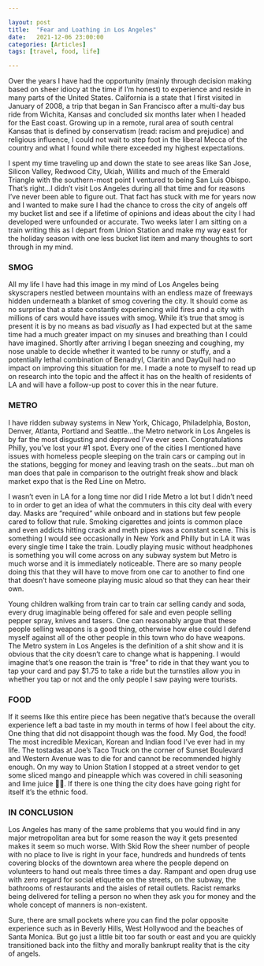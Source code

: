 ```yaml
---

layout: post
title:  "Fear and Loathing in Los Angeles"
date:   2021-12-06 23:00:00
categories: [Articles]
tags: [travel, food, life]

---
```


Over the years I have had the opportunity (mainly through decision making based on sheer idiocy at the time if I’m honest) to experience and reside in many parts of the United States. California is a state that I first visited in January of 2008, a trip that began in San Francisco after a multi-day bus ride from Wichita, Kansas and concluded six months later when I headed for the East coast. Growing up in a remote, rural area of south central Kansas that is defined by conservatism (read: racism and prejudice) and religious influence, I could not wait to step foot in the liberal Mecca of the country and what I found while there exceeded my highest expectations.

I spent my time traveling up and down the state to see areas like San Jose, Silicon Valley, Redwood City, Ukiah, Willits and much of the Emerald Triangle with the southern-most point I ventured to being San Luis Obispo. That’s right…I didn’t visit Los Angeles during all that time and for reasons I’ve never been able to figure out. That fact has stuck with me for years now and I wanted to make sure I had the chance to cross the city of angels off my bucket list and see if a lifetime of opinions and ideas about the city I had developed were unfounded or accurate. Two weeks later I am sitting on a train writing this as I depart from Union Station and make my way east for the holiday season with one less bucket list item and many thoughts to sort through in my mind.

### SMOG

All my life I have had this image in my mind of Los Angeles being skyscrapers nestled between mountains with an endless maze of freeways hidden underneath a blanket of smog covering the city. It should come as no surprise that a state constantly experiencing wild fires and a city with millions of cars would have issues with smog. While it’s true that smog is present it is by no means as bad *visually* as I had expected but at the same time had a much greater impact on my sinuses and breathing than I could have imagined. Shortly after arriving I began sneezing and coughing, my nose unable to decide whether it wanted to be runny or stuffy, and a potentially lethal combination of Benadryl, Claritin and DayQuil had no impact on improving this situation for me. I made a note to myself to read up on research into the topic and the affect it has on the health of residents of LA and will have a follow-up post to cover this in the near future.

### METRO

I have ridden subway systems in New York, Chicago, Philadelphia, Boston, Denver, Atlanta, Portland and Seattle…the Metro network in Los Angeles is by far the most disgusting and depraved I’ve ever seen. Congratulations Philly, you’ve lost your #1 spot. Every one of the cities I mentioned have issues with homeless people sleeping on the train cars or camping out in the stations, begging for money and leaving trash on the seats…but man oh man does that pale in comparison to the outright freak show and black market expo that is the Red Line on Metro.

I wasn’t even in LA for a long time nor did I ride Metro a lot but I didn’t need to in order to get an idea of what the commuters in this city deal with every day. Masks are “required” while onboard and in stations but few people cared to follow that rule. Smoking cigarettes and joints is common place and even addicts hitting crack and meth pipes was a constant scene. This is something I would see occasionally in New York and Philly but in LA it was every single time I take the train. Loudly playing music without headphones is something you will come across on any subway system but Metro is much worse and it is immediately noticeable. There are so many people doing this that they will have to move from one car to another to find one that doesn’t have someone playing music aloud so that they can hear their own.

Young children walking from train car to train car selling candy and soda, every drug imaginable being offered for sale and even people selling pepper spray, knives and tasers. One can reasonably argue that these people selling weapons is a good thing, otherwise how else could I defend myself against all of the other people in this town who do have weapons. The Metro system in Los Angeles is the definition of a shit show and it is obvious that the city doesn’t care to change what is happening. I would imagine that’s one reason the train is “free” to ride in that they want you to tap your card and pay $1.75 to take a ride but the turnstiles allow you in whether you tap or not and the only people I saw paying were tourists.

### FOOD

If it seems like this entire piece has been negative that’s because the overall experience left a bad taste in my mouth in terms of how I feel about the city. One thing that did not disappoint though was the food. My God, the food! The most incredible Mexican, Korean and Indian food I’ve ever had in my life. The tostadas at Joe’s Taco Truck on the corner of Sunset Boulevard and Western Avenue was to die for and cannot be recommended highly enough. On my way to Union Station I stopped at a street vendor to get some sliced mango and pineapple which was covered in chili seasoning and lime juice 🤯😍. If there is one thing the city does have going right for itself it’s the ethnic food.

### IN CONCLUSION

Los Angeles has many of the same problems that you would find in any major metropolitan area but for some reason the way it gets presented makes it seem so much worse. With Skid Row the sheer number of people with no place to live is right in your face, hundreds and hundreds of tents covering blocks of the downtown area where the people depend on volunteers to hand out meals three times a day. Rampant and open drug use with zero regard for social etiquette on the streets, on the subway, the bathrooms of restaurants and the aisles of retail outlets. Racist remarks being delivered for telling a person no when they ask you for money and the whole concept of manners is non-existent.

Sure, there are small pockets where you can find the polar opposite experience such as in Beverly Hills, West Hollywood and the beaches of Santa Monica. But go just a little bit too far south or east and you are quickly transitioned back into the filthy and morally bankrupt reality that is the city of angels.

